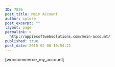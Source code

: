 ```yaml
---
ID: 7826
post_title: Mein Account
author: xplore
post_excerpt: ""
layout: page
permalink: >
  http://appiesoftwebsolutions.com/mein-account/
published: true
post_date: 2015-02-06 10:54:21
---
```

[woocommerce_my_account]